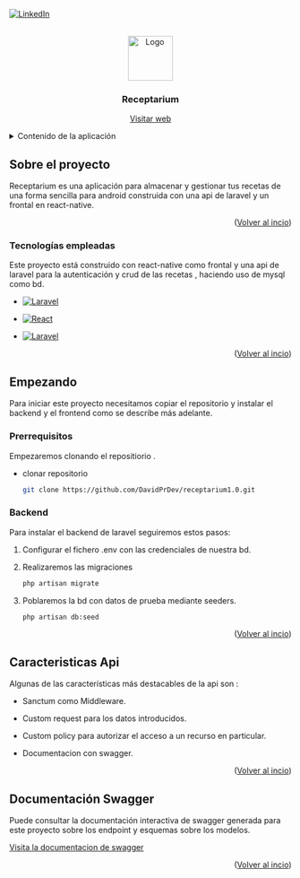
<a name="readme-top"></a>

[![LinkedIn](https://img.shields.io/badge/LinkedIn-0077B5?logo=linkedin&logoColor=white)](https://www.linkedin.com/in/david-pérez-romero-b8a57a292/)



<br />
<div align="center">
  <a href="https://github.com/DavidPrDev/receptarium1.0">
    <img src="images/logo.png" alt="Logo" width="80" height="80">
  </a>

  <h3 align="center">Receptarium</h3>

  <p align="center">
  <a href="https://github.com/DavidPrDev/receptarium1.0">
    Visitar web 
  </a>
</p>
</div>

<details>
  <summary>Contenido de la aplicación</summary>
  <ol>
    <li>
      <a href="#Sobre el proyecto">Sobre el proyecto</a>
      <ul>
        <li><a href="#Tecnologías empleadas">Tecnologías</a></li>
      </ul>
    </li>
    <li>
      <a href="#Empezando">Empezando</a>
      <ul>
        <li><a href="#Prerrequisito">Prerrequisitos</a></li>
        <li><a href="#Backend"> Instalacion Backend </a>
            <ul> 
                <li><a href="#Caracteristicas  Api">Caracteristicas</a></li>
                <li><a href="#Documentación Swagger">Documentación Swagger</a></li>
            </ul>
        </li>
          <li><a href="#Instalación">Frontend</a>
            <ul> 
                <li><a href="#roadmap">Instalación</a></li>
                <li><a href="#usage">Documentación </a></li>
            </ul>
        </li>
      </ul>
    </li>
   
  </ol>
</details>



<!-- ABOUT THE PROJECT -->
## Sobre el proyecto 


Receptarium es una aplicación para almacenar y gestionar tus recetas de una forma sencilla para android construida con una api de laravel y un frontal en react-native.




<p align="right">(<a href="#readme-top">Volver al incio</a>)</p>



### Tecnologías empleadas

Este proyecto está construido con react-native como frontal y una api de laravel para la autenticación y crud de las recetas , haciendo uso de mysql como bd.


* [![Laravel](https://img.shields.io/badge/-Laravel-FF2D20?style=flat&logo=laravel&logoColor=white)](https://laravel.com/)

* [![React](https://img.shields.io/badge/react-blue?logo=react)](https://es.reactjs.org/)


* [![Laravel](https://shields.io/badge/MySQL-lightgrey?logo=mysql&style=plastic&logoColor=white&labelColor=blue)](https://www.mysql.com/)

<p align="right">(<a href="#readme-top">Volver al incio</a>)</p>



<!-- GETTING STARTED -->
## Empezando

Para iniciar este proyecto necesitamos copiar el repositorio y instalar el backend y el frontend como se describe más adelante.

### Prerrequisitos

Empezaremos clonando el repositiorio .
* clonar repositorio 
  ```sh
  git clone https://github.com/DavidPrDev/receptarium1.0.git
  ```

### Backend

Para instalar el backend de laravel seguiremos estos pasos:

1. Configurar el fichero .env con las credenciales de nuestra bd.

2. Realizaremos las migraciones
   ```sh
   php artisan migrate
   ```
   
3. Poblaremos la bd con datos de prueba mediante seeders.
   ```sh
   php artisan db:seed
   ```
      <p align="right">(<a href="#readme-top">Volver al incio</a>)</p>
## Caracteristicas  Api

Algunas de las características más destacables de la api son :
 
 * Sanctum como Middleware.

 * Custom request para los datos introducidos.

 * Custom policy para autorizar el acceso a un recurso en particular.

  * Documentacion con swagger.

<p align="right">(<a href="#readme-top">Volver al incio</a>)</p>


## Documentación Swagger

Puede consultar la documentación interactiva de swagger generada para este proyecto sobre los endpoint y esquemas sobre los  modelos.

<a href="https://api-receptarium.david-pr.com/api/documentation">Visita la documentacion de swagger </a>


<p align="right">(<a href="#readme-top">Volver al incio</a>)</p>


